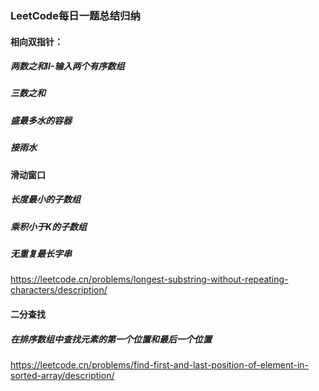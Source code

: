 ### LeetCode每日一题总结归纳

#### 相向双指针：

##### 两数之和II-输入两个有序数组

##### 三数之和

##### 盛最多水的容器

##### 接雨水

#### 滑动窗口

##### 长度最小的子数组

##### 乘积小于K的子数组

##### 无重复最长字串

https://leetcode.cn/problems/longest-substring-without-repeating-characters/description/

#### 二分查找

##### 在排序数组中查找元素的第一个位置和最后一个位置

https://leetcode.cn/problems/find-first-and-last-position-of-element-in-sorted-array/description/
